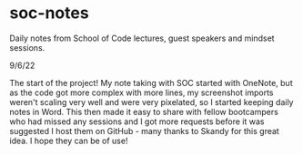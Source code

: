 # soc-notes

Daily notes from School of Code lectures, guest speakers and mindset sessions.

9/6/22

The start of the project! 
My note taking with SOC started with OneNote, but as the code got more complex with more lines, my screenshot imports weren't scaling very well and were very pixelated, so I started keeping daily notes in Word. This then made it easy to share with fellow bootcampers who had missed any sessions and I got more requests before it was suggested I host them on GitHub - many thanks to Skandy for this great idea.
I hope they can be of use!